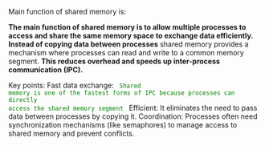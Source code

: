 Main function of shared memory is:

****The main function of shared memory is to allow multiple processes to access and share the same memory space to exchange data efficiently.
Instead of copying data between processes****
shared memory provides a mechanism where processes can read and write to a common memory segment. **This reduces overhead and speeds up inter-process communication (IPC).**

Key points:
Fast data exchange: <code style =" color:green"> Shared memory is one of the fastest forms of IPC because processes can directly access the shared memory segment </code>
Efficient: It eliminates the need to pass data between processes by copying it.
Coordination: Processes often need synchronization mechanisms (like semaphores) to manage access to shared memory and prevent conflicts.
